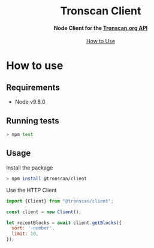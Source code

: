 <h1 align="center">
  Tronscan Client
  <br>
</h1>

<h4 align="center">
  Node Client for the <a href="https://api.tronscan.org">Tronscan.org API</a>
</h4>

<p align="center">
  <a href="#how-to-use">How to Use</a>
</p>

# How to use

## Requirements

* Node v9.8.0

## Running tests

```bash
> npm test
```

## Usage

Install the package

```bash
> npm install @tronscan/client
```

Use the HTTP Client

```javascript
import {Client} from "@tronscan/client";

const client = new Client();

let recentBlocks = await client.getBlocks({
  sort: '-number',
  limit: 10,
});
```
